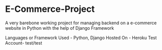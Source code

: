 # E-Commerce-Project
A very barebone working project for managing backend on a e-commerce website in Python with the help of Django Framework

Languages or Framework Used - Python, Django
Hosted On - Heroku
Test Account- test/test
